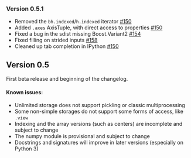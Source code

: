 ### Version 0.5.1

* Removed the `bh.indexed`/`h.indexed` iterator [#150][]
* Added `.axes` AxisTuple, with direct access to properties [#150][]
* Fixed a bug in the sdist missing Boost.Variant2 [#154][]
* Fixed filling on strided inputs [#158][]
* Cleaned up tab completion in IPython [#150][]



[#150]: https://github.com/scikit-hep/boost-histogram/pull/150
[#154]: https://github.com/scikit-hep/boost-histogram/pull/154
[#158]: https://github.com/scikit-hep/boost-histogram/pull/158
[#159]: https://github.com/scikit-hep/boost-histogram/pull/159


## Version 0.5

First beta release and beginning of the changelog.

#### Known issues:

* Unlimited storage does not support pickling or classic multiprocessing
* Some non-simple storages do not support some forms of access, like `.view`
* Indexing and the array versions (such as centers) are incomplete and subject to change
* The numpy module is provisional and subject to change
* Docstrings and signatures will improve in later versions (especially on Python 3)

